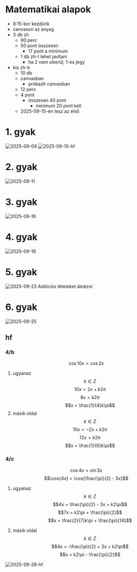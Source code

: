 # Matematikai alapok

- 8:15-kor kezdünk
- canvason az anyag
- 3 db zh
    - 90 perc
    - 50 pont összesen
        - 17 pont a minimum
    - 1 db zh-t lehet javítani
        - ha 2 nem sikerül, 1-es jegy
- kis zh-k
    - 10 db
    - canvasban
        - próbazh canvasban
    - 12 perc
    - 4 pont
        - összesen 40 pont
            - minimum 20 pont kell
    - 2025-09-15-én lesz az első

# 1. gyak

![2025-09-09](2025-09-09.svg)
![2025-09-10-hf](2025-09-10-hf.svg)

# 2. gyak

![2025-09-11](2025-09-11.svg)

# 3. gyak

![2025-09-16](2025-09-16.svg)

# 4. gyak

![2025-09-18](2025-09-18.svg)

# 5. gyak

![2025-09-23](2025-09-23.svg)
Addíciós tételeket átnézni

# 6. gyak

![2025-09-25](2025-09-25.svg)

## hf

### 4/b

$$\cos{10x} = \cos{2x}$$

1. ugyanaz
    $$ k \in Z$$
    $$10x = 2x + k2\pi$$
    $$8x = k2\pi$$
    $$x = \frac{1}{4}k\pi$$
2. másik oldal
    $$k \in Z$$
    $$10x = -2x + k2\pi$$
    $$12x = k2\pi$$
    $$x = \frac{1}{6}k\pi$$

### 4/c

$$\cos{4x} = \sin{3x}$$
$$\cos{4x} = \cos{\frac{\pi}{2} - 3x}$$

1. ugyanaz
    $$k \in Z$$
    $$4x = \frac{\pi}{2} - 3x + k2\pi$$
    $$7x = k2\pi + \frac{\pi}{2}$$
    $$x = \frac{2}{7}k\pi + \frac{\pi}{14}$$

2. másik oldal
    $$k \in Z$$
    $$4x = -\frac{\pi}{2} + 3x + k2\pi$$
    $$x = k2\pi - \frac{\pi}{2}$$

![2025-09-28-hf](2025-09-28-hf.svg)
